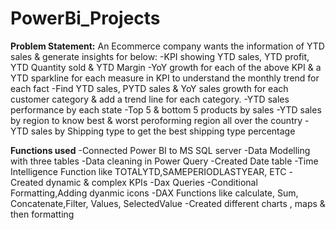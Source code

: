 # PowerBi_Projects
**Problem Statement:**
An Ecommerce company wants the information of YTD sales & generate insights for below:
-KPI showing YTD sales, YTD profit, YTD Quantity sold & YTD Margin
-YoY growth for each of the above KPI & a YTD sparkline for each measure  in KPI to understand the monthly trend for each fact
-Find YTD sales, PYTD sales & YoY sales growth for each customer category & add a trend line for each category.
-YTD sales performance by each state
-Top 5 & bottom 5 products by sales
-YTD sales by region to know best & worst peroforming region all over the country
-YTD sales by Shipping type to get the best shipping type percentage

**Functions used**
-Connected Power BI to MS SQL server
-Data Modelling with three tables
-Data cleaning in Power Query
-Created Date table
-Time Intelligence Function like TOTALYTD,SAMEPERIODLASTYEAR, ETC
-Created dynamic & complex KPIs
-Dax Queries
-Conditional Formatting,Adding dyanmic icons
-DAX Functions like calculate, Sum, Concatenate,Filter, Values, SelectedValue
-Created different charts , maps & then formatting
